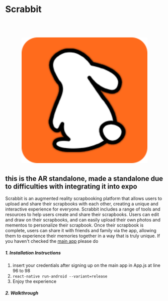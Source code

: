 # Scrabbit

<h1 align="center">

  <br>
  <a href=""><img src="https://github.com/Aucta-Studio/Scrabbit/blob/main/android/app/src/main/res/mipmap-xxxhdpi/ic_launcher.png?raw=true" alt="Scrabbit Logo" width="400"></a>
  <br>
</h1> 

## this is the AR standalone, made a standalone due to difficulties with integrating it into expo
Scrabbit is an augmented reality scrapbooking platform that allows users to upload and share their scrapbooks with each other, creating a unique and interactive experience for everyone. Scrabbit includes a range of tools and resources to help users create and share their scrapbooks. Users can edit and draw on their scrapbooks, and can easily upload their own photos and mementos to personalize their scrapbook. Once their scrapbook is complete, users can share it with friends and family via the app, allowing them to experience their memories together in a way that is truly unique. If you haven't checked the    <a href="https://github.com/Aucta-Studio/Scrabbit-expo">main app</a> please do 

##### 1. Installation Instructions 
1. insert your credentials after signing up on the main app in App.js at line 96 to 98
2. ```react-native run-android --variant=release```
3. Enjoy the experience

##### 2. Walkthrough
